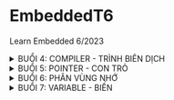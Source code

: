 # EmbeddedT6
Learn Embedded 6/2023
<details>
<summary>BUỔI 4: COMPILER - TRÌNH BIÊN DỊCH</summary>      
  
Compiler hay còn gọi là trình biên dịch có thể được hiểu là công việc dịch chuỗi câu lệnh được viết từ một ngôn ngữ lập trình thành chương trình tương đương dưới dạng ngôn ngữ máy tính, thường là ngôn ngữ ở cấp thấp hơn, ngôn ngữ máy. Đơn giản dễ hiểu thì có thể tạm nói là nhờ Complier này mà file .c chúng ta viết mới được dịch thành file .hex .bin để nạp được xuống một MCU bất kỳ.
Quá trình biên dịch 
![image](https://github.com/KienNguyen9/EmbeddedT6/assets/136218538/0268c4fb-9806-424c-a8ac-3ae0afdc69db)
![image](https://github.com/KienNguyen9/EmbeddedT6/assets/136218538/562d9e22-66ef-4010-8893-c074d149f7e2)
![image](https://github.com/KienNguyen9/EmbeddedT6/assets/136218538/010b0838-7917-4e5b-8f1a-b11012bfc3d7)
# 1. Pre-processing (Tiền xử lí)
Bộ tiền xử lý C không phải là một phần của trình biên dịch, mà là một bước riêng biệt trong quá trình biên dịch. Nói một cách đơn giản, Bộ tiền xử lý C chỉ là một công cụ thay thế văn bản và nó hướng dẫn trình biên dịch thực hiện tiền xử lý cần thiết trước khi biên dịch thực tế. Các lệnh tiền xử lí bắt đầu bằng kí tự "#" 
Ví dụ: 
- " #define" :Thay thế các macro
- "#include" :Chèn thêm file khác như các thư viên

Dùng GCC bằng lệnh sau để có file tiền xử lí: gcc -E main.o -o main.i (chuyển từ file .c sang file .i)

# 2. Compiling (Biên dịch)
Chuyển chúng sang dạng mã Assembly là một ngôn ngữ bậc thấp (hợp ngữ) gần với tập lệnh của bộ vi xử lý.
Dùng GCC bằng lệnh sau để chuyển từ file .i sang file .s: gcc main.i -S -o main.s
# 3. Assembling (Hợp ngữ)
Dich chương trình => Sang mã máy 0 và 1
Một tệp mã máy (.obj) sinh ra trong hệ thống sau đó
# 4. Linking (Liên kết)
Trong giai đoạn này mã máy của một chương trình dịch từ nhiều nguồn (file .c hoặc file thư viện .lib) được liên kết lại với nhau để tạo thành chương trình đích duy nhất Mã máy của các hàm thư viện gọi trong chương trình cũng được đưa vào chương trình cuối trong giai đoạn này. Chính vì vậy mà các lỗi liên quan đến việc gọi hàm hay sử dụng biến tổng thể mà không tồn tại sẽ bị phát hiện. Kể cả lỗi viết chương trình chính không có hàm main() cũng được phát hiện trong liên kết.
</details>


<details>
<summary>BUỔI 5: POINTER - CON TRỎ</summary>      
POINTER: Là một biến đặc biệt, dùng để lưu địa chỉ của biến chứ không phải giá trị, được lưu trên ram. Kích thước của biến pointer phụ thuộc vào vi xử lý.

# Normal pointer 
Là con trỏ dùng để lưu địa chỉ của biến đó, kiểu dữ liệu của con biến như thế nào thì kiểu con trỏ cũng vậy.

Ví dụ:

int a = 10 // giả sử có địa chỉ là 0x01
int *ptr = &a = 0x01 // * ptr ở đây là biến con trỏ ptr, do quy tắc đặt tên biến pointer phải có dấu * ở trước.
printf("Dia chi: %p,ptr); // Dia chi 0x01.
printf("Gia tri: %d, *ptr);// * ptr là giá trị của con trỏ ptr trỏ đến.

# Void Pointer
Con trỏ void có thể trỏ đến các vùng nhớ có các kiểu dữ liệu khác nhau.
Con trỏ void không xác định được kiểu dữ liệu của vùng nhớ mà nó trỏ tới, vì vậy không thể truy cập xuất trực tiếp nội dung thông qua toán tử derefernce () được. Mà con trỏ kiểu void cần phải được ép kiểu một cách rõ ràng sang con trỏ có kiểu dữ liệu khác trước khi sử dụng toán tử derefernce ().
```
#include <stdio.h>

void tong(int a,int b){
   printf("tong %d va %d = %d\n", a, b, a + b);
}

int main()
{

   int i = 3;
   double d =12.4;
   char c ='B';

   // con trỏ void có thể trỏ đến bất kỳ địa chỉ nào 
   void *ptr = &i;

   // để lấy giá trị từ con trỏ void ta cần ép kiểu nó
   printf("i = %d\n",*(int *)ptr);

   ptr = &d;
   printf("d = %f\n",*(double *)ptr);

   ptr = &c;
   printf("c = %c\n",*(char *)ptr);

   ptr = &tong;
   ((void (*)(int, int))ptr)(9,1);
   return 0;
}
```
# Null Pointer
Con trỏ null là con trỏ có giá trị và địa chỉ bằng 0.
Khi khai báo 1 con trỏ:
Phải khai báo địa chỉ cho nó.
Nếu mà chưa sử dụng thì gán cho nó con trỏ null.
Hoặc khi khai báo con trỏ và đã sử dụng nó rồi, khi không muốn sử dụng nó nữa thì phải gán nó lại là con trỏ null.
```
    int *ptr = NULL;
```
</details>

<details>
<summary>BUỔI 6: PHÂN VÙNG NHỚ</summary>

![Phân vùng nhớ](https://raw.githubusercontent.com/nvtquyen/EmbeddedT6/main/Picture/phan%20vung%20nho.png)

• Text : <br/>
– Quyền truy cập chỉ Read và nó chưa lệnh để thực thi nên tránh sửa đổi instruction. <br/>
– Chứa khai báo hằng số trong chương trình (.rodata) <br/>
• Data: <br/>
– Quyền truy cập là read-write. <br/>
– Chứa biến toàn cục or biến static với giá trị khởi tạo khác không. <br/>
– Được giải phóng khi kết thúc chương trình. <br/>
• Bss: <br/>
– Quyền truy cập là read-write. <br/>
– Chứa biến toàn cục or biến static với giá trị khởi tạo bằng không or không khởi tạo. <br/>
– Được giải phóng khi kết thúc chương trình. <br/>
• Stack: <br/>
– Quyền truy cập là read-write. <br/>
– Được sử dụng cấp phát cho biến local, input parameter của hàm,… <br/>
– Sẽ được giải phóng khi ra khỏi block code/hàm <br/>
• Heap: <br/>
– Quyền truy cập là read-write. <br/>
– Được sử dụng để cấp phát bộ nhớ động như: Malloc, Calloc, … <br/>
– Sẽ được giải phóng khi gọi hàm free,… <br/>

***So sánh Stack và Heap**: 
- Giống nhau: Bộ nhớ Heap và bộ nhớ Stack bản chất đều cùng là vùng nhớ được tạo ra và lưu trữ trong RAM khi chương trình được thực thi.
- Khác nhau:

Stack  | Heap
------------- | -------------
Được dùng để lưu trữ các biến cục bộ trong hàm, tham số truyền vào...Truy cập vào bộ nhớ này rất nhanh và được thực thi khi chương trình được biên dịch. |  Được dùng để lưu trữ vùng nhớ cho những biến con trỏ được cấp phát động bởi các hàm malloc - calloc - realloc (trong C).
Kích thước của bộ nhớ Stack là cố định, tùy thuộc vào từng hệ điều hành, ví dụ hệ điều hành Windows là 1 MB, hệ điều hành Linux là 8 MB (lưu ý là con số có thể khác tùy thuộc vào kiến trúc hệ điều hành của bạn).  | Kích thước của bộ nhớ Heap là không cố định, có thể tăng giảm do đó đáp ứng được nhu cầu lưu trữ dữ liệu của chương trình.
Vùng nhớ Stack được quản lý bởi hệ điều hành, dữ liệu được lưu trong Stack sẽ tự động hủy khi hàm thực hiện xong công việc của mình.  | Vùng nhớ Heap được quản lý bởi lập trình viên (trong C hoặc C++), dữ liệu trong Heap sẽ không bị hủy khi hàm thực hiện xong, điều đó có nghĩa bạn phải tự tay hủy vùng nhớ bằng câu lệnh free (trong C), và delete hoặc delete [] (trong C++), nếu không sẽ xảy ra hiện tượng rò rỉ bộ nhớ.

***Một số lưu ý**:
- Việc tự động dọn vùng nhớ còn tùy thuộc vào trình biên dịch trung gian.
- Vấn đề lỗi xảy ra đối với vùng nhớ: 
    - Stack: bởi vì bộ nhớ Stack cố định nên nếu chương trình bạn sử dụng quá nhiều bộ nhớ vượt quá khả năng lưu trữ của Stack chắc chắn sẽ xảy ra tình trạng tràn bộ nhớ Stack (Stack overflow), các trường hợp xảy ra như bạn khởi tạo quá nhiều biến cục bộ, hàm đệ quy vô hạn,... Ví dụ về tràn bộ nhớ Stack với hàm đệ quy vô hạn:
        ```
        int foo(int x){
            printf("De quy khong gioi han\n");
            return foo(x);
        }
        ```
    - Heap: Nếu bạn liên tục cấp phát vùng nhớ mà không giải phóng thì sẽ bị lỗi tràn vùng nhớ Heap (Heap overflow). Nếu bạn khởi tạo một vùng nhớ quá lớn mà vùng nhớ Heap không thể lưu trữ một lần được sẽ bị lỗi khởi tạo vùng nhớ Heap thất bại. Ví dụ trường hợp khởi tạo vùng nhớ Heap quá lớn:
        ```
        int *A = (int *)malloc(18446744073709551615);
        ```

</details>

<details>
<summary>BUỔI 7: VARIABLE - BIẾN </summary>
Static Variable - Extern Variable
Là biến CHỈ ĐƯỢC KHỞI TẠO 1 LẦN DUY NHẤT khi gọi hàm lần đầu tiên (Nếu được khởi tại lại nó sẽ bỏ qua dòng lệnh đó) và nó sẽ tiếp tục tồn tại trong suốt vòng đời của chương trình.
Ví dụ: Biến static cục bộ
  
        ```
        void Count()
        {
        static int temp = 0;
        printf("Temp = %d",temp);
        temp++
        }
        ```
Ví dụ: biến toàn cục
        ```
        void display(){
          printf('TEST')
        }
        ```

        ```
        extern display();
        
        int main(){
          display();
          return 0;
        }
        ```
</details>
